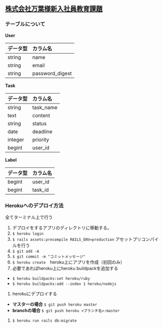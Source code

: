## [株式会社万葉様新入社員教育課題](https://diver.diveintocode.jp/curriculums/1277)

### テーブルについて

**User**

|データ型|カラム名|
|:---|:---|
|string|name|
|string|email|
|string|password_digest|

**Task**

|データ型|カラム名|
|:---|:---|
|string|task_name|
|text|content|
|string|status|
|date|deadline|
|integer|priority|
|begint|user_id|

**Label**

|データ型|カラム名|
|:---|:---|
|begint|user_id|
|begint|task_id|


### Herokuへのデプロイ方法
全てターミナル上で行う
1. デプロイをするアプリのディレクトリに移動する。
1. `$ heroku login`
1. `$ rails assets:precompile RAILS_ENV=production`
アセットプリコンパイルを行う
1. `$ git add -A`
1. `$ git commit -m "コミットメッセージ"`
1. `$ heroku create`　heroku上にアプリを作成（初回のみ）
1. 必要であればheroku上にheroku buildpackを追加する<br>
  - `$ heroku buildpacks:set heroku/ruby`
  - `$ heroku buildpacks:add --index 1 heroku/nodejs`
1. herokuにデプロイする
  - **マスターの場合** `$ git push heroku master`<br>
  - **branchの場合** `$ git push heroku <ブランチ名>:master`
1. `$ heroku run rails db:migrate`

